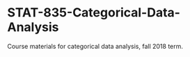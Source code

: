 # STAT-835-Categorical-Data-Analysis
Course materials for categorical data analysis, fall 2018 term.
